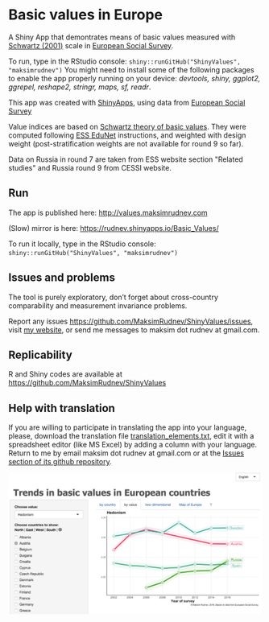 # Basic values in Europe

A Shiny App that demontrates means of basic values measured with [Schwartz (2001)](http://journals.sagepub.com/doi/abs/10.1177/0022022101032005001) scale in [European Social Survey](https://europeansocialsurvey.org).

To run, type in the RStudio console: `shiny::runGitHub("ShinyValues", "maksimrudnev")`
You might need to install some of the following packages to enable the app properly running on your device: *devtools, shiny, ggplot2, ggrepel, reshape2, stringr, maps, sf, readr*.

This app was created with [ShinyApps](https://shinyapps.io/), using data from 
 [European Social Survey](http://www.europeansocialsurvey.org/data/)

Value indices are based on [Schwartz theory of basic values](https://pdfs.semanticscholar.org/dc49/e27d0ed890cd3ed2e80ca0b0107207f12a64.pdf). They were computed following [ESS EduNet](http://essedunet.nsd.uib.no/cms/topics/1/) instructions, and weighted with design weight (post-stratification weights are not available for round 9 so far). 

Data on Russia in round 7 are taken from ESS website section "Related studies" and Russia round 9 from CESSI website. 


## Run

The app is published here: http://values.maksimrudnev.com

(Slow) mirror is here: https://rudnev.shinyapps.io/Basic_Values/

To run it locally, type in the RStudio console: `shiny::runGitHub("ShinyValues", "maksimrudnev")`


## Issues and problems

The tool is purely exploratory, don’t forget about cross-country comparability and measurement invariance problems. 

Report any issues https://github.com/MaksimRudnev/ShinyValues/issues, visit [my website](http://www.maksimrudnev.com), or send me messages to maksim dot rudnev at gmail.com.

## Replicability

R and Shiny codes are available at https://github.com/MaksimRudnev/ShinyValues

## Help with translation

If you are willing to participate in translating the app into your language, please, download the translation file [translation_elements.txt](https://github.com/MaksimRudnev/ShinyValues/blob/master/data/translation_elements.txt), edit it with a spreadsheet editor (like MS Excel) by adding a column with your language. Return to me by email maksim dot rudnev at gmail.com or at the [Issues section of its github repository](https://github.com/MaksimRudnev/ShinyValues/issues).


![](screenshot.png)